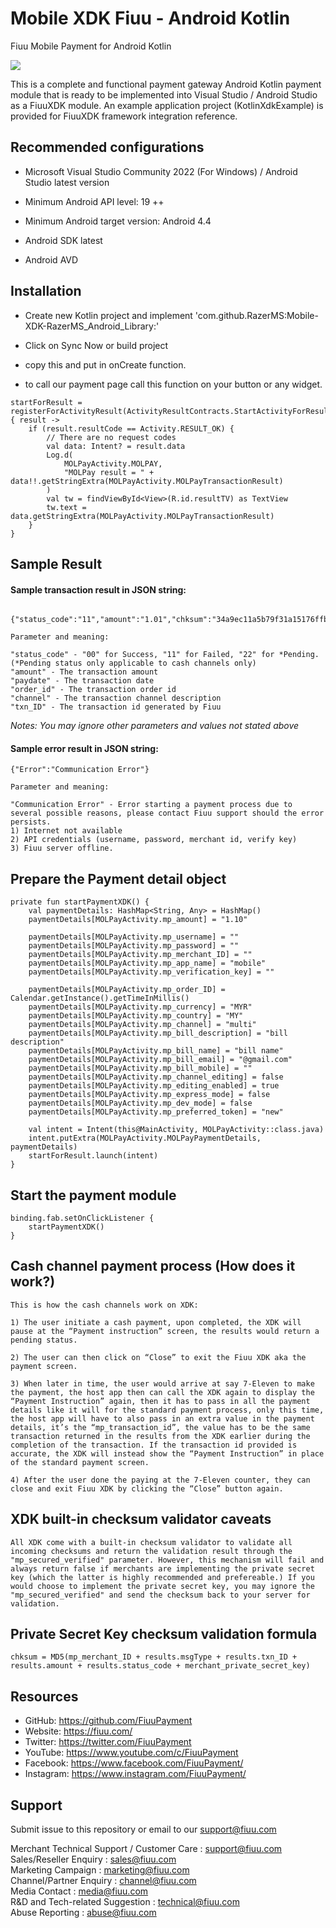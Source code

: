 <!--
 # license: Copyright © 2011-2024 Fiuu. All Rights Reserved.
 -->

# Mobile XDK Fiuu - Android Kotlin

Fiuu Mobile Payment for Android Kotlin

<img src="https://user-images.githubusercontent.com/38641542/74424311-a9d64000-4e8c-11ea-8d80-d811cfe66972.jpg">

This is a complete and functional payment gateway Android Kotlin payment module that is ready to be implemented into Visual Studio / Android Studio as a FiuuXDK module. An example application project (KotlinXdkExample) is provided for FiuuXDK framework integration reference.

## Recommended configurations

- Microsoft Visual Studio Community 2022 (For Windows) / Android Studio latest version

- Minimum Android API level: 19 ++

- Minimum Android target version: Android 4.4

- Android SDK latest

- Android AVD

## Installation

- Create new Kotlin project and implement 'com.github.RazerMS:Mobile-XDK-RazerMS_Android_Library:<tag>'

- Click on Sync Now or build project

- copy this and put in onCreate function.

- to call our payment page call this function on your button or any widget.

```
startForResult = registerForActivityResult(ActivityResultContracts.StartActivityForResult()) { result ->
    if (result.resultCode == Activity.RESULT_OK) {
        // There are no request codes
        val data: Intent? = result.data
        Log.d(
            MOLPayActivity.MOLPAY,
            "MOLPay result = " + data!!.getStringExtra(MOLPayActivity.MOLPayTransactionResult)
        )
        val tw = findViewById<View>(R.id.resultTV) as TextView
        tw.text = data.getStringExtra(MOLPayActivity.MOLPayTransactionResult)
    }
}
```

## Sample Result

#### Sample transaction result in JSON string:

```

{"status_code":"11","amount":"1.01","chksum":"34a9ec11a5b79f31a15176ffbcac76cd","pInstruction":0,"msgType":"C6","paydate":1459240430,"order_id":"3q3rux7dj","err_desc":"","channel":"Credit","app_code":"439187","txn_ID":"6936766"}

Parameter and meaning:

"status_code" - "00" for Success, "11" for Failed, "22" for *Pending.
(*Pending status only applicable to cash channels only)
"amount" - The transaction amount
"paydate" - The transaction date
"order_id" - The transaction order id
"channel" - The transaction channel description
"txn_ID" - The transaction id generated by Fiuu
```

*Notes: You may ignore other parameters and values not stated above*


#### Sample error result in JSON string:

```
{"Error":"Communication Error"}

Parameter and meaning:

"Communication Error" - Error starting a payment process due to several possible reasons, please contact Fiuu support should the error persists.
1) Internet not available
2) API credentials (username, password, merchant id, verify key)
3) Fiuu server offline.
```

## Prepare the Payment detail object

```
private fun startPaymentXDK() {
    val paymentDetails: HashMap<String, Any> = HashMap()
    paymentDetails[MOLPayActivity.mp_amount] = "1.10"

    paymentDetails[MOLPayActivity.mp_username] = ""
    paymentDetails[MOLPayActivity.mp_password] = ""
    paymentDetails[MOLPayActivity.mp_merchant_ID] = ""
    paymentDetails[MOLPayActivity.mp_app_name] = "mobile"
    paymentDetails[MOLPayActivity.mp_verification_key] = ""

    paymentDetails[MOLPayActivity.mp_order_ID] = Calendar.getInstance().getTimeInMillis()
    paymentDetails[MOLPayActivity.mp_currency] = "MYR"
    paymentDetails[MOLPayActivity.mp_country] = "MY"
    paymentDetails[MOLPayActivity.mp_channel] = "multi"
    paymentDetails[MOLPayActivity.mp_bill_description] = "bill description"
    paymentDetails[MOLPayActivity.mp_bill_name] = "bill name"
    paymentDetails[MOLPayActivity.mp_bill_email] = "@gmail.com"
    paymentDetails[MOLPayActivity.mp_bill_mobile] = ""
    paymentDetails[MOLPayActivity.mp_channel_editing] = false
    paymentDetails[MOLPayActivity.mp_editing_enabled] = true
    paymentDetails[MOLPayActivity.mp_express_mode] = false
    paymentDetails[MOLPayActivity.mp_dev_mode] = false
    paymentDetails[MOLPayActivity.mp_preferred_token] = "new"

    val intent = Intent(this@MainActivity, MOLPayActivity::class.java)
    intent.putExtra(MOLPayActivity.MOLPayPaymentDetails, paymentDetails)
    startForResult.launch(intent)
}

```

## Start the payment module

```
binding.fab.setOnClickListener {
    startPaymentXDK()
}

```

## Cash channel payment process (How does it work?)

    This is how the cash channels work on XDK:

    1) The user initiate a cash payment, upon completed, the XDK will pause at the “Payment instruction” screen, the results would return a pending status.

    2) The user can then click on “Close” to exit the Fiuu XDK aka the payment screen.

    3) When later in time, the user would arrive at say 7-Eleven to make the payment, the host app then can call the XDK again to display the “Payment Instruction” again, then it has to pass in all the payment details like it will for the standard payment process, only this time, the host app will have to also pass in an extra value in the payment details, it’s the “mp_transaction_id”, the value has to be the same transaction returned in the results from the XDK earlier during the completion of the transaction. If the transaction id provided is accurate, the XDK will instead show the “Payment Instruction” in place of the standard payment screen.

    4) After the user done the paying at the 7-Eleven counter, they can close and exit Fiuu XDK by clicking the “Close” button again.

## XDK built-in checksum validator caveats

    All XDK come with a built-in checksum validator to validate all incoming checksums and return the validation result through the "mp_secured_verified" parameter. However, this mechanism will fail and always return false if merchants are implementing the private secret key (which the latter is highly recommended and prefereable.) If you would choose to implement the private secret key, you may ignore the "mp_secured_verified" and send the checksum back to your server for validation.

## Private Secret Key checksum validation formula

    chksum = MD5(mp_merchant_ID + results.msgType + results.txn_ID + results.amount + results.status_code + merchant_private_secret_key)

## Resources
- GitHub:     https://github.com/FiuuPayment
- Website:    https://fiuu.com/
- Twitter:    https://twitter.com/FiuuPayment
- YouTube:    https://www.youtube.com/c/FiuuPayment
- Facebook:   https://www.facebook.com/FiuuPayment/
- Instagram:  https://www.instagram.com/FiuuPayment/


## Support

Submit issue to this repository or email to our support@fiuu.com

Merchant Technical Support / Customer Care : support@fiuu.com<br>
Sales/Reseller Enquiry : sales@fiuu.com<br>
Marketing Campaign : marketing@fiuu.com<br>
Channel/Partner Enquiry : channel@fiuu.com<br>
Media Contact : media@fiuu.com<br>
R&D and Tech-related Suggestion : technical@fiuu.com<br>
Abuse Reporting : abuse@fiuu.com

